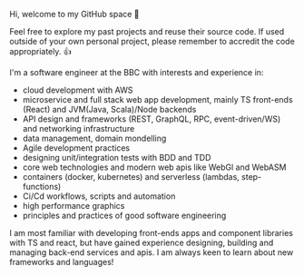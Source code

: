 Hi, welcome to my GitHub space 👋

Feel free to explore my past projects and reuse their source code. If used outside of your own personal project, please remember to accredit the code appropriately. 👍

I'm a software engineer at the BBC with interests and experience in:
- cloud development with AWS
- microservice and full stack web app development, mainly TS front-ends (React) and JVM(Java, Scala)/Node backends 
- API design and frameworks (REST, GraphQL, RPC, event-driven/WS) and networking infrastructure 
- data management, domain mondelling
- Agile development practices
- designing unit/integration tests with BDD and TDD
- core web technologies and modern web apis like WebGl and WebASM
- containers (docker, kubernetes) and serverless (lambdas, step-functions)
- Ci/Cd workflows, scripts and automation
- high performance graphics
- principles and practices of good software engineering

I am most familiar with developing front-ends apps and component libraries with TS and react, but have gained experience designing, building and managing back-end services and apis. I am always keen to learn about new frameworks and languages!

<!---
TMoCo/TMoCo is a ✨ special ✨ repository because its `README.md` (this file) appears on your GitHub profile.
You can click the Preview link to take a look at your changes.
--->
